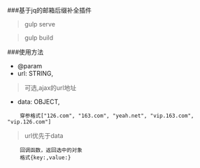 ###基于jq的邮箱后缀补全插件

> gulp serve

> gulp build

###使用方法

* @param       
* url: STRING,

>	可选,ajax的url地址
 
* data: OBJECT,

````````````````````````````
    穿参格式["126.com", "163.com", "yeah.net", "vip.163.com", "vip.126.com"]
````````````````````````````
    
> url优先于data

````````````````````````````
    回调函数，返回选中的对象
    格式{key:,value:}
````````````````````````````
 